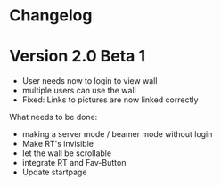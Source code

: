Changelog
======

Version 2.0 Beta 1
===
- User needs now to login to view wall
- multiple users can use the wall
- Fixed: Links to pictures are now linked correctly

What needs to be done:
- making a server mode / beamer mode without login
- Make RT's invisible
- let the wall be scrollable
- integrate RT and Fav-Button
- Update startpage
